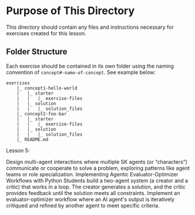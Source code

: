 # Purpose of This Directory

This directory should contain any files and instructions necessary for exercises created for this lesson.

## Folder Structure

Each exercise should be contained in its own folder using the naming convention of `concept#-name-of-concept`. See example below:

```
exercises
    |_ concept1-hello-world
    |   |_ starter
    |   |   |_ exercise-files
    |   |_ solution
    |   |   |_ solution_files
    |_ concept2-foo-bar
    |   |_ starter
    |   |   |_ exercise-files
    |   |_ solution
    |   |   |_ solution_files
    |_ README.md
```

Lesson 5:

Design multi-agent interactions where multiple SK agents (or “characters”) communicate or cooperate to solve a problem, exploring patterns like agent teams or role specialization.
Implementing Agentic Evaluator-Optimizer Workflows with Python
Students build a two-agent system (a creator and a critic) that works in a loop. The creator generates a solution, and the critic provides feedback until the solution meets all constraints.
Implement an evaluator-optimizer workflow where an AI agent's output is iteratively critiqued and refined by another agent to meet specific criteria.